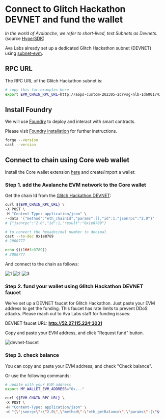# Connect to Glitch Hackathon DEVNET and fund the wallet

_In the world of Avalanche, we refer to short-lived, test Subnets as Devnets._ (source [HyperSDK](https://github.com/ava-labs/hypersdk/blob/0907bf7c016c3ab569952201270e37cdfb8592b1/examples/tokenvm/DEVNETS.md))

Ava Labs already set up a dedicated Glitch Hackathon subnet (DEVNET) using [subnet-evm](https://github.com/ava-labs/subnet-evm).

## RPC URL

The RPC URL of the Glitch Hackathon subnet is:

```bash
# copy this for examples here
export EVM_CHAIN_RPC_URL=http://aops-custom-202305-2crvsg-nlb-1d600174371701f9.elb.ap-northeast-2.amazonaws.com:9650/ext/bc/XpX1yGquejU5cma1qERzkHKDh4fsPKs4NttnS1tErigPzugx5/rpc
```

## Install Foundry

We will use [Foundry](https://github.com/foundry-rs/foundry) to deploy and interact with smart contracts.

Please visit [Foundry installation](https://github.com/foundry-rs/foundry#installation) for further instructions.

```sh
forge --version
cast --version
```

## Connect to chain using Core web wallet

Install the Core wallet extension [here](https://core.app) and create/import a wallet:

### Step 1. add the Avalanche EVM network to the Core wallet

Get the chain Id from the [Glitch Hackathon DEVNET](#rpc-url):

```bash
curl ${EVM_CHAIN_RPC_URL} \
-X POST \
-H "Content-Type: application/json" \
--data '{"method":"eth_chainId","params":[],"id":1,"jsonrpc":"2.0"}'
# {"jsonrpc":"2.0","id":1,"result":"0x1e8789"}
```

```bash
# to convert the hexadecimal number to decimal
cast --to-dec 0x1e8789
# 2000777

echo $((16#1e8789))
# 2000777
```

And connect to the chain as follows:

![1](./img/core-glitch-hackathon-devnet-1.png)
![2](./img/core-glitch-hackathon-devnet-2.png)
![3](./img/core-glitch-hackathon-devnet-3.png)

### Step 2. fund your wallet using Glitch Hackathon DEVNET faucet

We've set up a DEVNET faucet for Glitch Hackathon. Just paste your EVM address to get the funding. This faucet has rate limits to prevent DDoS attacks. Please reach out to Ava Labs staff for funding issues:

DEVNET faucet URL: **http://52.27.115.224:3031**

Copy and paste your EVM address, and click "Request fund" button.

![devnet-faucet](./img/devnet-faucet.png)

### Step 3. check balance

You can copy and paste your EVM address, and check "Check balance".

Or use the following commands:

```bash
# update with your EVM address
export MY_WALLET_EVM_ADDRESS="0x..."
```

```bash
curl ${EVM_CHAIN_RPC_URL} \
-X POST \
-H "Content-Type: application/json" \
-d "{\"jsonrpc\":\"2.0\",\"method\":\"eth_getBalance\",\"params\":[\"${MY_WALLET_EVM_ADDRESS}\", \"latest\"],\"id\":0}"
```
